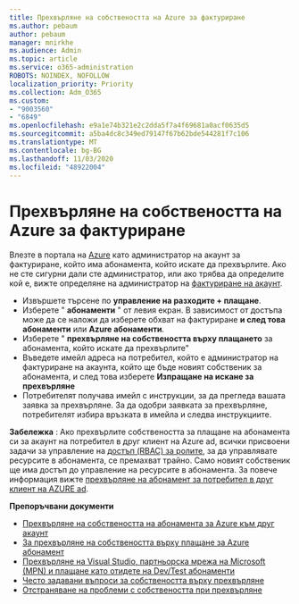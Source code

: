 ```yaml
---
title: Прехвърляне на собствеността на Azure за фактуриране
ms.author: pebaum
author: pebaum
manager: mnirkhe
ms.audience: Admin
ms.topic: article
ms.service: o365-administration
ROBOTS: NOINDEX, NOFOLLOW
localization_priority: Priority
ms.collection: Adm_O365
ms.custom:
- "9003560"
- "6849"
ms.openlocfilehash: e9a1e74b321e2c2dda5f7a4f69681a0acf0635d5
ms.sourcegitcommit: a5ba4dc8c349ed79147f67b62bde544281f7c106
ms.translationtype: MT
ms.contentlocale: bg-BG
ms.lasthandoff: 11/03/2020
ms.locfileid: "48922004"
---
```

# <a name="transfer-azure-billing-ownership"></a>Прехвърляне на собствеността на Azure за фактуриране

Влезте в портала на [Azure](https://portal.azure.com/) като администратор на акаунт за фактуриране, който има абонамента, който искате да прехвърлите. Ако не сте сигурни дали сте администратор, или ако трябва да определите кой е, вижте определяне на администратор на [фактуриране на акаунт](https://docs.microsoft.com/azure/cost-management-billing/understand/subscription-transfer#whoisaa).

- Извършете търсене по **управление на разходите + плащане**.
- Изберете " **абонаменти** " от левия екран. В зависимост от достъпа може да се наложи да изберете обхват на фактуриране **и след това абонаменти** или **Azure абонаменти**.
- Изберете " **прехвърляне на собствеността върху плащането** за абонамента, който искате да прехвърлите"
- Въведете имейл адреса на потребител, който е администратор на фактуриране на акаунта, който ще бъде новият собственик за абонамента, и след това изберете **Изпращане на искане за прехвърляне**
- Потребителят получава имейл с инструкции, за да прегледа вашата заявка за прехвърляне. За да одобри заявката за прехвърляне, потребителят избира връзката в имейла и следва инструкциите.

**Забележка** : Ако прехвърлите собствеността за плащане на абонамента си за акаунт на потребител в друг клиент на Azure ad, всички присвоени задачи за управление на [достъп (RBAC) за ролите](https://docs.microsoft.com/azure/role-based-access-control/overview?WT.mc_id=Portal-Microsoft_Azure_Support), за да управлявате ресурсите в абонамента, се премахват трайно. Само новият собственик ще има достъп до управление на ресурсите в абонамента. За повече информация вижте [прехвърляне на абонамент за потребител в друг клиент на AZURE ad](https://docs.microsoft.com/azure/active-directory/managed-identities-azure-resources/known-issues?WT.mc_id=Portal-Microsoft_Azure_Support).

**Препоръчвани документи**

- [Прехвърляне на собствеността на абонамента за Azure към друг акаунт](https://docs.microsoft.com/azure/cost-management-billing/manage/billing-subscription-transfer)
- [За прехвърляне на собствеността върху плащане за Azure абонамент](https://docs.microsoft.com//azure/cost-management-billing/understand/subscription-transfer)
- [Прехвърляне на Visual Studio, партньорска мрежа на Microsoft (MPN) и плащане като отидете на Dev/Test абонаменти](https://docs.microsoft.com/azure/billing/billing-subscription-transfer?WT.mc_id=Portal-Microsoft_Azure_Support#transferring-visual-studio-microsoft-partner-network-mpn-and-pay-as-you-go-devtest-subscriptions)
- [Често задавани въпроси за собствеността върху прехвърляне](https://docs.microsoft.com/azure/billing/billing-subscription-transfer?WT.mc_id=Portal-Microsoft_Azure_Support#frequently-asked-questions-faq-for-senders)
- [Отстраняване на проблеми с собствеността при прехвърляне](https://docs.microsoft.com/azure/billing/billing-subscription-transfer?WT.mc_id=Portal-Microsoft_Azure_Support#troubleshooting)
